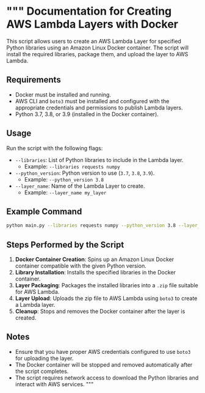 """
Documentation for Creating AWS Lambda Layers with Docker
========================================================

This script allows users to create an AWS Lambda Layer for specified Python libraries using an Amazon Linux Docker container. The script will install the required libraries, package them, and upload the layer to AWS Lambda.

**Requirements**
----------------
- Docker must be installed and running.
- AWS CLI and `boto3` must be installed and configured with the appropriate credentials and permissions to publish Lambda layers.
- Python 3.7, 3.8, or 3.9 (installed in the Docker container).

**Usage**
---------
Run the script with the following flags:

- `--libraries`: List of Python libraries to include in the Lambda layer.
  - Example: `--libraries requests numpy`
- `--python_version`: Python version to use (`3.7`, `3.8`, `3.9`).
  - Example: `--python_version 3.8`
- `--layer_name`: Name of the Lambda Layer to create.
  - Example: `--layer_name my_layer`

**Example Command**
-------------------
```sh
python main.py --libraries requests numpy --python_version 3.8 --layer_name my_layer
```

**Steps Performed by the Script**
---------------------------------
1. **Docker Container Creation**: Spins up an Amazon Linux Docker container compatible with the given Python version.
2. **Library Installation**: Installs the specified libraries in the Docker container.
3. **Layer Packaging**: Packages the installed libraries into a `.zip` file suitable for AWS Lambda.
4. **Layer Upload**: Uploads the zip file to AWS Lambda using `boto3` to create a Lambda layer.
5. **Cleanup**: Stops and removes the Docker container after the layer is created.

**Notes**
---------
- Ensure that you have proper AWS credentials configured to use `boto3` for uploading the layer.
- The Docker container will be stopped and removed automatically after the script completes.
- The script requires network access to download the Python libraries and interact with AWS services.
"""

